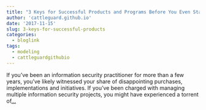 ```yaml
---
title: "3 Keys for Successful Products and Programs Before You Even Start"
author: 'cattleguard.github.io'
date: '2017-11-15'
slug: 3-keys-for-successful-products
categories:
  - bloglink
tags:
  - modeling
  - cattleguardgithubio
---
```


If you’ve been an information security practitioner for more than a few years, you’ve likely witnessed your share of disappointing purchases, implementations and initiatives. If you’ve been charged with managing multiple information security projects, you might have experienced a torrent of[... <i class="fas fa-external-link-alt"></i>](https://cattleguard.github.io/2017/11/15/product-and-program-success-before-you-start/)

